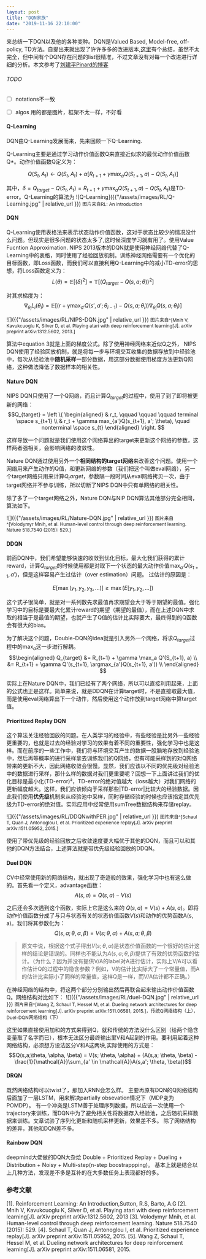 ```yaml
---
layout: post
title: "DQN家族"
date: "2019-11-16 22:10:00"
---
```


来总结一下DQN以及他的各种变种。DQN是Valued Based, Model-free, off-policy, TD方法。自提出来就出现了许许多多的改进版本,[这里](https://zhuanlan.zhihu.com/p/21547911)有个总结，虽然不太完全，但中间有个DQN存在问题的list很精准，不过文章没有对每一个改进进行详细的分析。本文参考了[刘建平Pinard的博客](https://www.cnblogs.com/pinard/category/1254674.html)

###### TODO
- [ ] notations不一致
- [ ] algos 用的都是图片，框架不太一样，不好看


#### Q-Learning
DQN由Q-Learning发展而来，先来回顾一下Q-Learning.

Q-Learning主要是通过学习动作价值函数Q来直接近似求的最优动作价值函数Q*。动作价值函数Q定义为：

$$
Q(S_t, A_t) \leftarrow Q(S_t, A_t) + \alpha[R_{t+1} + \gamma \max_a Q(S_{t+1}, a) - Q(S_t, A_t)]
$$

其中，$\delta = Q_{target} - Q(S_t, A_t) = R_{t+1} + \gamma \max_a Q(S_{t+1}, a) - Q(S_t, A_t)$是TD-error。Q-Learning的算法为
![Q-Learning]({{"/assets/images/RL/Q-Learning.jpg" | relative_url }})
<span style="font-size:12px">图片来自RL: An introduction</span>

#### DQN
Q-Learning使用表格法来表示状态动作价值函数，这对于状态比较少的情况没什么问题。但现实是很多问题的状态太多了,这时候深度学习就有用了。使用Value Fucntion Approximation. NIPS 2013版本的DQN就是使用神经网络代替了Q-Learning中的表格，同时使用了经验回放机制。训练神经网络需要有一个优化的目标函数，即Loss函数，而我们可以直接利用Q-Learning中的减小TD-error的思想，将Loss函数定义为：
$$L(\theta) = \mathbb{E}[(\delta)^2] = \mathbb{T}[(Q_{target} - Q(s, a;\theta))^2]$$

对其求梯度为：
$$\nabla_{\theta_i}L_i(\theta_i) = \mathbb{E}[(r+\gamma\max_{a'}Q(s', a';\theta_{i-1})- Q(s, a;\theta_i)) \nabla_{\theta_i}Q(s, a;\theta_i)]$$

![]({{"/assets/images/RL/NIPS-DQN.jpg" | relative_url }})
<span style="font-size:12px">图片来自^[Mnih V, Kavukcuoglu K, Silver D, et al. Playing atari with deep reinforcement learning[J]. arXiv preprint arXiv:1312.5602, 2013.] </span>

算法中equation 3就是上面的梯度公式。除了使用神经网络来近似Q之外， NIPS DQN使用了经验回放机制，就是将每一步与环境交互收集的数据存放到中经验池中，每次从经验池中**随机采样**一部分数据，用这部分数据使用梯度方法更新Q网络，这种做法降低了数据样本的相关性。

#### Nature DQN

NIPS DQN只使用了一个Q网络，而且计算$Q_{target}$的过程中，使用了到了即将被更新的网络：
$$Q_{target} = \left \{ \begin{aligned}
    & r_t, \qquad \qquad \qquad terminal \space s_{t+1} \\
    & r_t + \gamma max_{a'}Q(s_{t+1}, a'; \theta), \quad nonterminal \space s_{t}
\end{aligned} \right.
$$

这样导致一个问题就是我们使用这个网络算出的target来更新这个网络的参数，这样两者强相关，会影响网络的收敛性。

Nature DQN通过使用另外一个**相同结构的target网络**来改善这个问题。使用一个网络用来产生动作的Q值，和更新网络的参数（我们把这个叫做eval网络），另一个target网络只用来计算$Q_target$，参数隔一段时间从eval网络拷贝一次，由于target网络并不参与训练，所以切断了NIPS DQN中只有单网络的相关性。

除了多了一个target网络之外，Nature DQN与NIP DQN算法其他部分完全相同，算法如下。

![]({{"/assets/images/RL/Nature-DQN.jpg" | relative_url }})
<span style="font-size:12px">图片来自^[Volodymyr Mnih, et al. Human-level control through deep reinforcement learning. Nature 518.7540 (2015): 529.]</span>

#### DDQN
前面DQN中，我们希望能够快速的收敛到优化目标，最大化我们获得的累计reward，计算$Q_{target}$的时候使用都是对取下一个状态的最大动作价值$\max_{a'}Q(s_{t+1},a')$，但是这样容易产生过估计（over estimation）问题。
过估计的原因是：
[^_^]: <这里的notation 要改一下>

$$E[\max(y_1, y_2, y_3,...)] \ge \max (E[y_1, y_2,...])$$

这个式子很简单，就是对一系列数先求最值再求期望会大于等于期望的最值。强化学习中的目标是要最大化累计reward的期望（期望的最值），而在上述DQN中求取的相当于是最值的期望，也就产生了Q值的估计比实际要大，最终得到的Q函数会有很大的bias。

为了解决这个问题，Double-DQN的idea就是引入另外一个网络，将求$Q_{target}$过程中的$\max_a$这一步进行解耦。
$$\begin{aligned}
    Q_{target} &= R_{t+1} + \gamma \max_a Q'(S_{t+1}, a) \\
               &= R_{t+1} + \gamma Q'(s_{t+1}, \argmax_{a'}Q(s_{t+1}, a')) \\
\end{aligned}
$$

实际上在Nature DQN中，我们已经有了两个网络，所以可以直接利用起来，上面的公式也正是这样。简单来说，就是DDQN在计算target时，不是直接取最大值，而是使用eval网络算出下一个动作，然后使用这个动作放到target网络中算target值。


#### Prioritized Replay DQN
这个算法关注经验回放的问题。在人类学习的经验中，有些经验是比另外一些经验更重要的，也就是过去的经验对学习的效果有着不同的重要性，强化学习中也是这样。而在前序的一些工作中，我们将与环境交互产生的数据一股脑地存放到经验池中，然后再等概率的进行采样拿去训练我们的Q网络，但有可能采样到的对Q网络带来的更新不大，因此网络收敛会很慢。显然，我们应该以不同的优先级对经验池中的数据进行采样，那什么样的数据对我们更重要呢？回想一下上面讲过我们的优化目标是最小化(TD-error)²，TD-error的绝对值越大（loss越大）对我们网络的更新幅度越大。这样，我们应该倾向于采样那些|TD-error|比较大的经验数据。因此我们使用**优先级**机制来从经验池中采样，同时存储经验的时候也应该指定其优先级为TD-error的绝对值。实际应用中经常使用sumTree数据结构来存储replay。
[^_^]: there is a lot to talk about.

![]({{"/assets/images/RL/DDQNwithPER.jpg" | relative_url }})
<span style="font-size:12px">图片来自^[Schaul T, Quan J, Antonoglou I, et al. Prioritized experience replay[J]. arXiv preprint arXiv:1511.05952, 2015.]</span>

使用了带优先级的经验回放之后收敛速度要大幅优于其他的DQN，而且可以和其他的DQN方法结合，上述算法就是带优先级经验回放的DDQN。

#### Duel DQN
CV中经常使用新的网络结构，就出现了奇迹般的效果，强化学习中也有这么做的。首先看一个定义，advantage函数：
$$ A(s, a) = Q(s, a) - V(s) $$

之后还会多次遇到这个函数，实际上它是这么来的 $Q(s, a) = V(s) + A(s, a)$。即将动作价值函数分成了与只与状态有关的状态价值函数$V(s)$和动作的优势函数A(s, a)。我们将其参数化为：
$$Q(s,a;\theta, \alpha, \beta) = V(s; \theta, \alpha) + A(s,a; \theta, \beta)$$

>原文中说，根据这个式子得出$V(s;\theta,\alpha)$是状态价值函数的一个很好的估计这样的结论是错误的。同样也不能认为$A(s,a; \theta, \beta)$提供了有效的优势函数的估计。（为什么？因为并没有提供V/A的label对A进行估计，实际上V/A可以看作估计Q的过程中的隐含参数？例如，V的估计比实际大了一个常量值，而A的估计比实际小了同样的常量值，这样Q是一样，而V/A估计都不正确。）

在神经网络的结构中，将这两个部分分别输出然后再联合起来输出动作价值函数Q。网络结构对比如下：
![]({{"/assets/images/RL/duel-DQN.jpg" | relative_url }})
<span style="font-size:12px">图片来自^[Wang Z, Schaul T, Hessel M, et al. Dueling network architectures for deep reinforcement learning[J]. arXiv preprint arXiv:1511.06581, 2015.]，传统Q网络结构（上），Duel-DQN网络结构（下）</span>

这里如果直接使用加和的方式来得到Q，就和传统的方法没什么区别（给两个隐含变量取了名字而已），根本无法区分最终输出里V和A起到的作用。要利用起着这种网络结构，必须想方设法区分V和A这两块,实际使用的方式是：
$$Q(s,a;\theta, \alpha, \beta) = V(s; \theta, \alpha) + (A(s,a; \theta, \beta) - \frac{1}{\mathcal{A}}\sum_{a' \in \mathcal{A}}A(s,a'; \theta, \beta))$$


#### DRQN

既然网络结构可以twist了，那加入RNN会怎么样。
主要再原有DQN的Q网络结构后面加了一层LSTM，用来解决partially obsevation情况下（MDP变为POMDP）。
有一个冲突是LSTM善于处理序列数据，所以应该一次使用一个trajectory来训练，而DQN中为了避免相关性将数据存入经验池，之后随机采样数据来训练。文章试验了序列化更新和随机采样更新，效果差不多。
除了网络结构的差异，其他和DQN差不多。

#### Rainbow DQN
deepmind大佬做的DQN大杂烩
Double + Prioritized Replay + Dueling + Distribution + Noisy + Multi-step(n-step boostrappping)。
基本上就是结合以上几种方法，发现差不多是互补的在大多数任务上表现都好的多。



### 参考文献
[1]. Reinforcement Learning: An Introduction,Sutton, R.S, Barto, A.G
[2]. Mnih V, Kavukcuoglu K, Silver D, et al. Playing atari with deep reinforcement learning[J]. arXiv preprint arXiv:1312.5602, 2013
[3]. Volodymyr Mnih, et al. Human-level control through deep reinforcement learning. Nature 518.7540 (2015): 529. 
[4]. Schaul T, Quan J, Antonoglou I, et al. Prioritized experience replay[J]. arXiv preprint arXiv:1511.05952, 2015.
[5]. Wang Z, Schaul T, Hessel M, et al. Dueling network architectures for deep reinforcement learning[J]. arXiv preprint arXiv:1511.06581, 2015. 
